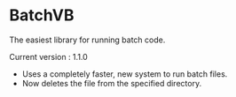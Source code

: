 # BatchVB
The easiest library for running batch code.

Current version : 1.1.0
- Uses a completely faster, new system to run batch files.
- Now deletes the file from the specified directory.
